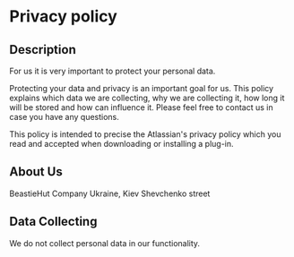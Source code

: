 # Privacy policy #

## Description ##

For us it is very important to protect your personal data.

Protecting your data and privacy is an important goal for us. This policy explains which data we are collecting, why we are collecting it, how long it will be stored and how can influence it. Please feel free to contact us in case you have any questions.

This policy is intended to precise the Atlassian's privacy policy which you read and accepted when downloading or installing a plug-in.

## About Us ##

BeastieHut Company Ukraine, Kiev Shevchenko street

## Data Collecting ##

We do not collect personal data in our functionality.
